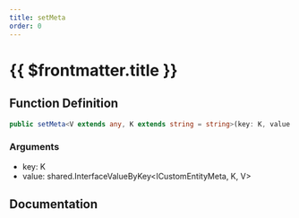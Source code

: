 ```yaml
---
title: setMeta
order: 0
---
```


# {{ $frontmatter.title }}

## Function Definition

```ts
public setMeta<V extends any, K extends string = string>(key: K, value: shared.InterfaceValueByKey<ICustomEntityMeta, K, V>): void;
```

### Arguments

* key: K
* value: shared.InterfaceValueByKey\<ICustomEntityMeta, K, V\>

## Documentation

<!--@include: ./parts/setMeta.md-->
